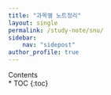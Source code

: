 ```yaml
---
title: "과목별 노트정리"
layout: single
permalink: /study-note/snu/
sidebar:
    nav: "sidepost"
author_profile: true
---
```

<div id="toc">
Contents
</div>
* TOC
{:toc}
